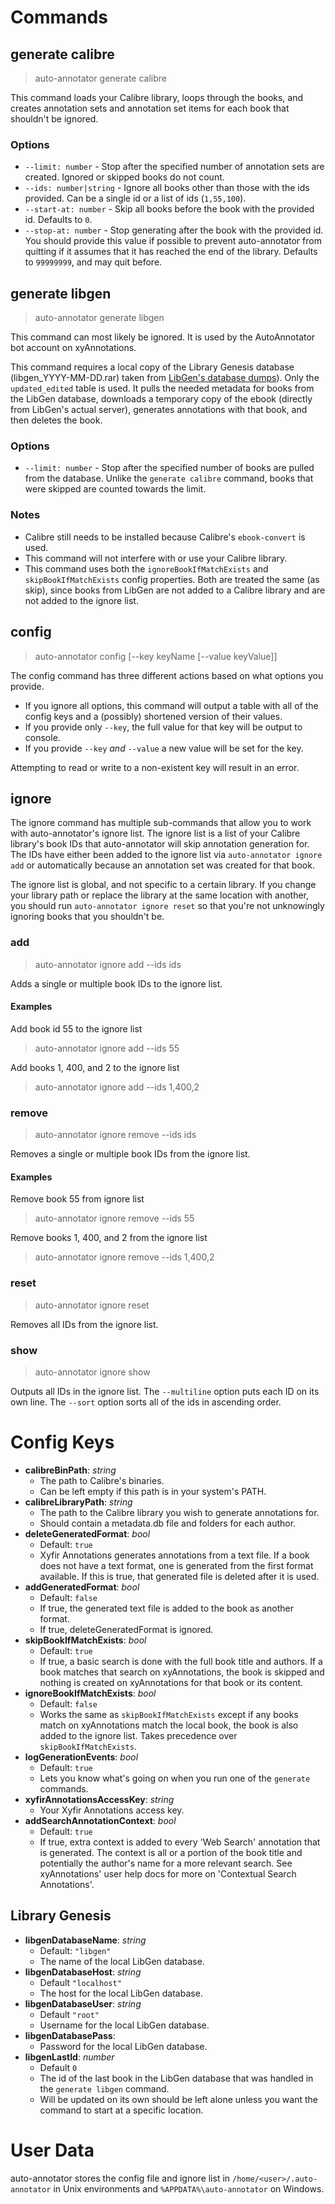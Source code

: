 # Commands

## generate calibre

> auto-annotator generate calibre

This command loads your Calibre library, loops through the books, and creates annotation sets and annotation set items for each book that shouldn't be ignored.

### Options

- `--limit: number` - Stop after the specified number of annotation sets are created. Ignored or skipped books do not count.
- `--ids: number|string` - Ignore all books other than those with the ids provided. Can be a single id or a list of ids (`1,55,100`).
- `--start-at: number` - Skip all books before the book with the provided id. Defaults to `0`.
- `--stop-at: number` - Stop generating after the book with the provided id. You should provide this value if possible to prevent auto-annotator from quitting if it assumes that it has reached the end of the library. Defaults to `99999999`, and may quit before.

## generate libgen

> auto-annotator generate libgen

This command can most likely be ignored. It is used by the AutoAnnotator bot account on xyAnnotations.

This command requires a local copy of the Library Genesis database (libgen_YYYY-MM-DD.rar) taken from [LibGen's database dumps](http://gen.lib.rus.ec/dbdumps/)). Only the `updated_edited` table is used. It pulls the needed metadata for books from the LibGen database, downloads a temporary copy of the ebook (directly from LibGen's actual server), generates annotations with that book, and then deletes the book.

### Options

- `--limit: number` - Stop after the specified number of books are pulled from the database. Unlike the `generate calibre` command, books that were skipped are counted towards the limit.

### Notes

- Calibre still needs to be installed because Calibre's `ebook-convert` is used.
- This command will not interfere with or use your Calibre library.
- This command uses both the `ignoreBookIfMatchExists` and `skipBookIfMatchExists` config properties. Both are treated the same (as skip), since books from LibGen are not added to a Calibre library and are not added to the ignore list.

## config

> auto-annotator config [--key keyName [--value keyValue]]

The config command has three different actions based on what options you provide.

- If you ignore all options, this command will output a table with all of the config keys and a (possibly) shortened version of their values.
- If you provide only `--key`, the full value for that key will be output to console.
- If you provide `--key` *and* `--value` a new value will be set for the key.

Attempting to read or write to a non-existent key will result in an error.

## ignore

The ignore command has multiple sub-commands that allow you to work with auto-annotator's ignore list. The ignore list is a list of your Calibre library's book IDs that auto-annotator will skip annotation generation for. The IDs have either been added to the ignore list via `auto-annotator ignore add` or automatically because an annotation set was created for that book.

The ignore list is global, and not specific to a certain library. If you change your library path or replace the library at the same location with another, you should run `auto-annotator ignore reset` so that you're not unknowingly ignoring books that you shouldn't be.

### add

> auto-annotator ignore add --ids ids

Adds a single or multiple book IDs to the ignore list.

#### Examples

Add book id 55 to the ignore list
> auto-annotator ignore add --ids 55

Add books 1, 400, and 2 to the ignore list
> auto-annotator ignore add --ids 1,400,2

### remove

> auto-annotator ignore remove --ids ids

Removes a single or multiple book IDs from the ignore list.

#### Examples

Remove book 55 from ignore list
> auto-annotator ignore remove --ids 55

Remove books 1, 400, and 2 from the ignore list
> auto-annotator ignore remove --ids 1,400,2

### reset

> auto-annotator ignore reset

Removes all IDs from the ignore list.

### show

> auto-annotator ignore show

Outputs all IDs in the ignore list. The `--multiline` option puts each ID on its own line. The `--sort` option sorts all of the ids in ascending order.

# Config Keys

- **calibreBinPath**: *string*
  - The path to Calibre's binaries.
  - Can be left empty if this path is in your system's PATH.
- **calibreLibraryPath**: *string*
  - The path to the Calibre library you wish to generate annotations for.
  - Should contain a metadata.db file and folders for each author.
- **deleteGeneratedFormat**: *bool*
  - Default: `true`
  - Xyfir Annotations generates annotations from a text file. If a book does not have a text format, one is generated from the first format available. If this is true, that generated file is deleted after it is used.
- **addGeneratedFormat**: *bool*
  - Default: `false`
  - If true, the generated text file is added to the book as another format.
  - If true, deleteGeneratedFormat is ignored.
- **skipBookIfMatchExists**: *bool*
  - Default: `true`
  - If true, a basic search is done with the full book title and authors. If a book matches that search on xyAnnotations, the book is skipped and nothing is created on xyAnnotations for that book or its content.
- **ignoreBookIfMatchExists**: *bool*
  - Default: `false`
  - Works the same as `skipBookIfMatchExists` except if any books match on xyAnnotations match the local book, the book is also added to the ignore list. Takes precedence over `skipBookIfMatchExists`.
- **logGenerationEvents**: *bool*
  - Default: `true`
  - Lets you know what's going on when you run one of the `generate` commands.
- **xyfirAnnotationsAccessKey**: *string*
  - Your Xyfir Annotations access key.
- **addSearchAnnotationContext**: *bool*
  - Default: `true`
  - If true, extra context is added to every 'Web Search' annotation that is generated. The context is all or a portion of the book title and potentially the author's name for a more relevant search. See xyAnnotations' user help docs for more on 'Contextual Search Annotations'.

## Library Genesis

- **libgenDatabaseName**: *string*
  - Default: `"libgen"`
  - The name of the local LibGen database.
- **libgenDatabaseHost**: *string*
  - Default `"localhost"`
  - The host for the local LibGen database.
- **libgenDatabaseUser**: *string*
  - Default `"root"`
  - Username for the local LibGen database.
- **libgenDatabasePass**:
  - Password for the local LibGen database.
- **libgenLastId**: *number*
  - Default `0`
  - The id of the last book in the LibGen database that was handled in the `generate libgen` command.
  - Will be updated on its own should be left alone unless you want the command to start at a specific location.

# User Data

auto-annotator stores the config file and ignore list in `/home/<user>/.auto-annotator` in Unix environments and `%APPDATA%\auto-annotator` on Windows.